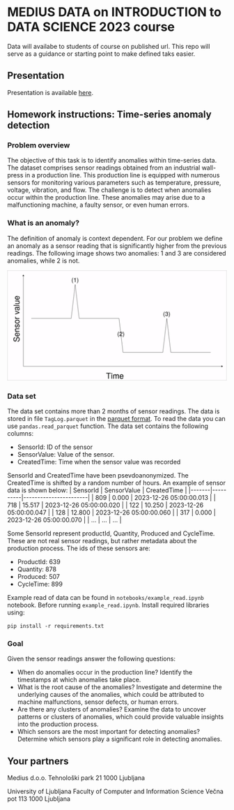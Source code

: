 # MEDIUS DATA on INTRODUCTION to DATA SCIENCE 2023 course

Data will availabe to students of course on published url. 
This repo will serve as a guidance or starting point to make defined taks easier.

## Presentation
Presentation is available [here](https://docs.google.com/presentation/d/1_UCHO4S0kza_GXOTIvAe_Ace529RkHqLCMz1DEHN340/edit?usp=sharing).

## Homework instructions: Time-series anomaly detection

### Problem overview
The objective of this task is to identify anomalies within time-series data. The dataset comprises sensor readings obtained from an industrial wall-press in a production line. This production line is equipped with numerous sensors for monitoring various parameters such as temperature, pressure, voltage, vibration, and flow. The challenge is to detect when anomalies occur within the production line. These anomalies may arise due to a malfunctioning machine, a faulty sensor, or even human errors.

### What is an anomaly?
The definition of anomaly is context dependent. For our problem we define an anomaly as a sensor reading that is significantly higher from the previous readings. The following image shows two anomalies: 1 and 3 are considered anomalies, while 2 is not.

![Anomaly example](figures/anomaly_example.png)

### Data set
The data set contains more than 2 months of sensor readings. The data is stored in file `TagLog.parquet` in the [parquet format](https://en.wikipedia.org/wiki/Apache_Parquet). To read the data you can use `pandas.read_parquet` function. The data set contains the following columns:
-   SensorId: ID of the sensor
-   SensorValue: Value of the sensor.
-   CreatedTime: Time when the sensor value was recorded

SensorId and CreatedTime have been psevdoanonymized. The CreatedTime is shifted by a random number of hours. An example of sensor data is shown below:
| SensorId | SensorValue | CreatedTime           |
|-------|----------|-----------------------|
| 809   | 0.000    | 2023-12-26 05:00:00.013 |
| 718   | 15.517   | 2023-12-26 05:00:00.020 |
| 122   | 10.250   | 2023-12-26 05:00:00.047 |
| 128   | 12.800   | 2023-12-26 05:00:00.060 |
| 317   | 0.000    | 2023-12-26 05:00:00.070 |
| ...   | ...    | ... |

Some SensorId represent productId, Quantity, Produced and CycleTime. These are not real sensor readings, but rather metadata about the production process. The ids of these sensors are:
- ProductId: 639
- Quantity: 878
- Produced: 507
- CycleTime: 899

Example read of data can be found in `notebooks/example_read.ipynb` notebook. Before running `example_read.ipynb`. Install required libraries using:
```
pip install -r requirements.txt
```

### Goal
Given the sensor readings answer the following questions:
-   When do anomalies occur in the production line?  Identify the timestamps at which anomalies take place.
-   What is the root cause of the anomalies? Investigate and determine the underlying causes of the anomalies, which could be attributed to machine malfunctions, sensor defects, or human errors.  
-   Are there any clusters of anomalies? Examine the data to uncover patterns or clusters of anomalies, which could provide valuable insights into the production process.
-   Which sensors are the most important for detecting anomalies? Determine which sensors play a significant role in detecting anomalies.


## Your partners

Medius d.o.o.
Tehnološki park 21
1000 Ljubljana


University of Ljubljana
Faculty of Computer and Information Science
Večna pot 113
1000 Ljubljana
